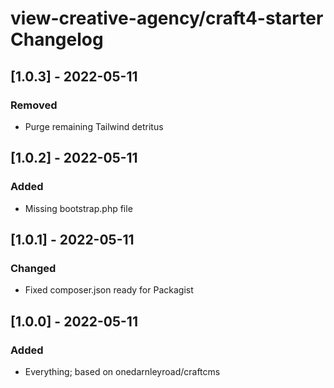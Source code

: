 <!--
The format is based on [Keep a Changelog](https://keepachangelog.com/en/1.0.0/),
and this project adheres to [Semantic Versioning](https://semver.org/spec/v2.0.0.html).

## [MAJOR.MINOR.BUGFIX] - YEAR-MONTH-DAY
### Added (new features)
### Changed (changes in existing functionality)
### Deprecated (soon-to-be removed features)
### Removed (now removed features)
### Fixed (any bug fixes)
### Security (case of vulnerabilities)

The purpose of a changelog entry is to document the noteworthy difference, often across multiple commits, to communicate them clearly to end users
-->

# view-creative-agency/craft4-starter Changelog


## [1.0.3] - 2022-05-11

### Removed

- Purge remaining Tailwind detritus

## [1.0.2] - 2022-05-11

### Added

- Missing bootstrap.php file

## [1.0.1] - 2022-05-11

### Changed

- Fixed composer.json ready for Packagist

## [1.0.0] - 2022-05-11

### Added

- Everything; based on onedarnleyroad/craftcms
